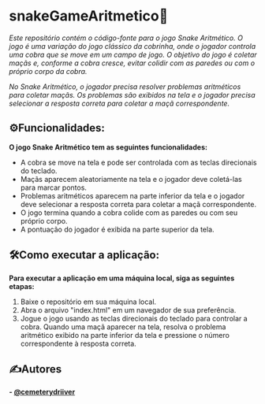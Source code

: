 # snakeGameAritmetico🐍
_Este repositório contém o código-fonte para o jogo Snake Aritmético. O jogo é uma variação do jogo clássico da cobrinha, onde o jogador controla uma cobra que se move em um campo de jogo. O objetivo do jogo é coletar maçãs e, conforme a cobra cresce, evitar colidir com as paredes ou com o próprio corpo da cobra._

_No Snake Aritmético, o jogador precisa resolver problemas aritméticos para coletar maçãs. Os problemas são exibidos na tela e o jogador precisa selecionar a resposta correta para coletar a maçã correspondente._

## ⚙️Funcionalidades:
__O jogo Snake Aritmético tem as seguintes funcionalidades:__
- A cobra se move na tela e pode ser controlada com as teclas direcionais do teclado.
- Maçãs aparecem aleatoriamente na tela e o jogador deve coletá-las para marcar pontos.
- Problemas aritméticos aparecem na parte inferior da tela e o jogador deve selecionar a resposta correta para coletar a maçã correspondente.
- O jogo termina quando a cobra colide com as paredes ou com seu próprio corpo.
- A pontuação do jogador é exibida na parte superior da tela.

## 🛠️Como executar a aplicação:
__Para executar a aplicação em uma máquina local, siga as seguintes etapas:__
1. Baixe o repositório em sua máquina local.
2. Abra o arquivo "index.html" em um navegador de sua preferência.
3. Jogue o jogo usando as teclas direcionais do teclado para controlar a cobra. Quando uma maçã aparecer na tela, resolva o problema aritmético exibido na parte inferior da tela e pressione o número correspondente à resposta correta.


## ✍️Autores

__- [@cemeterydriiver](https://www.github.com/cemeterydriiver)__
